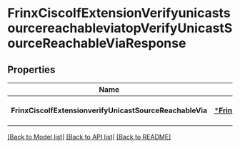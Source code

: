 # FrinxCiscoIfExtensionVerifyunicastsourcereachableviatopVerifyUnicastSourceReachableViaResponse

## Properties
Name | Type | Description | Notes
------------ | ------------- | ------------- | -------------
**FrinxCiscoIfExtensionverifyUnicastSourceReachableVia** | [***FrinxCiscoIfExtensionVerifyunicastsourcereachableviatopVerifyUnicastSourceReachableVia**](frinx.cisco.if.extension.verifyunicastsourcereachableviatop.VerifyUnicastSourceReachableVia.md) |  | [optional] [default to null]

[[Back to Model list]](../README.md#documentation-for-models) [[Back to API list]](../README.md#documentation-for-api-endpoints) [[Back to README]](../README.md)


